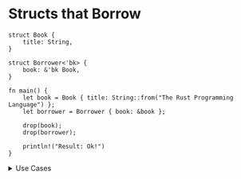 # Structs that Borrow

```rust,ignore,editable
struct Book {
    title: String,
}

struct Borrower<'bk> {
    book: &'bk Book,
}

fn main() {
    let book = Book { title: String::from("The Rust Programming Language") };
    let borrower = Borrower { book: &book };

    drop(book);
    drop(borrower);

    println!("Result: Ok!")
}
```

<details>
<summary>Use Cases</summary>

* Not allocating memory unnecessarily.
* Parameter object: A "view" over data retrieved from multiple sources.
</details>

